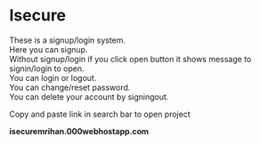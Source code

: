 # Isecure
These is a signup/login system.<br>
Here you can signup.<br>
Without signup/login if you click open button it shows message to signin/login to open.<br>
You can login or logout.<br>
You can change/reset password.<br>
You can delete your account by signingout.<br>
<p>Copy and paste link in search bar to open project</p>

<b>isecuremrihan.000webhostapp.com</b>
